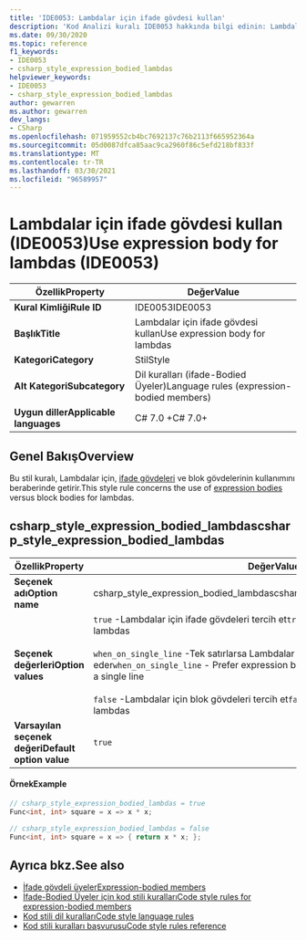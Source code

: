 ```yaml
---
title: 'IDE0053: Lambdalar için ifade gövdesi kullan'
description: 'Kod Analizi kuralı IDE0053 hakkında bilgi edinin: Lambdalar için ifade gövdesi kullan'
ms.date: 09/30/2020
ms.topic: reference
f1_keywords:
- IDE0053
- csharp_style_expression_bodied_lambdas
helpviewer_keywords:
- IDE0053
- csharp_style_expression_bodied_lambdas
author: gewarren
ms.author: gewarren
dev_langs:
- CSharp
ms.openlocfilehash: 071959552cb4bc7692137c76b2113f665952364a
ms.sourcegitcommit: 05d0087dfca85aac9ca2960f86c5efd218bf833f
ms.translationtype: MT
ms.contentlocale: tr-TR
ms.lasthandoff: 03/30/2021
ms.locfileid: "96589957"
---
```

# <a name="use-expression-body-for-lambdas-ide0053"></a><span data-ttu-id="10c14-103">Lambdalar için ifade gövdesi kullan (IDE0053)</span><span class="sxs-lookup"><span data-stu-id="10c14-103">Use expression body for lambdas (IDE0053)</span></span>

|<span data-ttu-id="10c14-104">Özellik</span><span class="sxs-lookup"><span data-stu-id="10c14-104">Property</span></span>|<span data-ttu-id="10c14-105">Değer</span><span class="sxs-lookup"><span data-stu-id="10c14-105">Value</span></span>|
|-|-|
| <span data-ttu-id="10c14-106">**Kural Kimliği**</span><span class="sxs-lookup"><span data-stu-id="10c14-106">**Rule ID**</span></span> | <span data-ttu-id="10c14-107">IDE0053</span><span class="sxs-lookup"><span data-stu-id="10c14-107">IDE0053</span></span> |
| <span data-ttu-id="10c14-108">**Başlık**</span><span class="sxs-lookup"><span data-stu-id="10c14-108">**Title**</span></span> | <span data-ttu-id="10c14-109">Lambdalar için ifade gövdesi kullan</span><span class="sxs-lookup"><span data-stu-id="10c14-109">Use expression body for lambdas</span></span> |
| <span data-ttu-id="10c14-110">**Kategori**</span><span class="sxs-lookup"><span data-stu-id="10c14-110">**Category**</span></span> | <span data-ttu-id="10c14-111">Stil</span><span class="sxs-lookup"><span data-stu-id="10c14-111">Style</span></span> |
| <span data-ttu-id="10c14-112">**Alt Kategori**</span><span class="sxs-lookup"><span data-stu-id="10c14-112">**Subcategory**</span></span> | <span data-ttu-id="10c14-113">Dil kuralları (ifade-Bodied Üyeler)</span><span class="sxs-lookup"><span data-stu-id="10c14-113">Language rules (expression-bodied members)</span></span> |
| <span data-ttu-id="10c14-114">**Uygun diller**</span><span class="sxs-lookup"><span data-stu-id="10c14-114">**Applicable languages**</span></span> | <span data-ttu-id="10c14-115">C# 7.0 +</span><span class="sxs-lookup"><span data-stu-id="10c14-115">C# 7.0+</span></span> |

## <a name="overview"></a><span data-ttu-id="10c14-116">Genel Bakış</span><span class="sxs-lookup"><span data-stu-id="10c14-116">Overview</span></span>

<span data-ttu-id="10c14-117">Bu stil kuralı, Lambdalar için, [ifade gövdeleri](../../../csharp/programming-guide/statements-expressions-operators/expression-bodied-members.md) ve blok gövdelerinin kullanımını beraberinde getirir.</span><span class="sxs-lookup"><span data-stu-id="10c14-117">This style rule concerns the use of [expression bodies](../../../csharp/programming-guide/statements-expressions-operators/expression-bodied-members.md) versus block bodies for lambdas.</span></span>

## <a name="csharp_style_expression_bodied_lambdas"></a><span data-ttu-id="10c14-118">csharp_style_expression_bodied_lambdas</span><span class="sxs-lookup"><span data-stu-id="10c14-118">csharp_style_expression_bodied_lambdas</span></span>

|<span data-ttu-id="10c14-119">Özellik</span><span class="sxs-lookup"><span data-stu-id="10c14-119">Property</span></span>|<span data-ttu-id="10c14-120">Değer</span><span class="sxs-lookup"><span data-stu-id="10c14-120">Value</span></span>|
|-|-|
| <span data-ttu-id="10c14-121">**Seçenek adı**</span><span class="sxs-lookup"><span data-stu-id="10c14-121">**Option name**</span></span> | <span data-ttu-id="10c14-122">csharp_style_expression_bodied_lambdas</span><span class="sxs-lookup"><span data-stu-id="10c14-122">csharp_style_expression_bodied_lambdas</span></span>
| <span data-ttu-id="10c14-123">**Seçenek değerleri**</span><span class="sxs-lookup"><span data-stu-id="10c14-123">**Option values**</span></span> | <span data-ttu-id="10c14-124">`true` -Lambdalar için ifade gövdeleri tercih et</span><span class="sxs-lookup"><span data-stu-id="10c14-124">`true` - Prefer expression bodies for lambdas</span></span><br /><br /><span data-ttu-id="10c14-125">`when_on_single_line` -Tek satırlarsa Lambdalar için ifade gövdeleri tercih eder</span><span class="sxs-lookup"><span data-stu-id="10c14-125">`when_on_single_line` - Prefer expression bodies for lambdas when they will be a single line</span></span><br /><br /><span data-ttu-id="10c14-126">`false` -Lambdalar için blok gövdeleri tercih et</span><span class="sxs-lookup"><span data-stu-id="10c14-126">`false` - Prefer block bodies for lambdas</span></span> |
| <span data-ttu-id="10c14-127">**Varsayılan seçenek değeri**</span><span class="sxs-lookup"><span data-stu-id="10c14-127">**Default option value**</span></span> | `true` |

#### <a name="example"></a><span data-ttu-id="10c14-128">Örnek</span><span class="sxs-lookup"><span data-stu-id="10c14-128">Example</span></span>

```csharp
// csharp_style_expression_bodied_lambdas = true
Func<int, int> square = x => x * x;

// csharp_style_expression_bodied_lambdas = false
Func<int, int> square = x => { return x * x; };
```

## <a name="see-also"></a><span data-ttu-id="10c14-129">Ayrıca bkz.</span><span class="sxs-lookup"><span data-stu-id="10c14-129">See also</span></span>

- [<span data-ttu-id="10c14-130">İfade gövdeli üyeler</span><span class="sxs-lookup"><span data-stu-id="10c14-130">Expression-bodied members</span></span>](../../../csharp/programming-guide/statements-expressions-operators/expression-bodied-members.md)
- [<span data-ttu-id="10c14-131">İfade-Bodied Üyeler için kod stili kuralları</span><span class="sxs-lookup"><span data-stu-id="10c14-131">Code style rules for expression-bodied members</span></span>](expression-bodied-members.md)
- [<span data-ttu-id="10c14-132">Kod stili dil kuralları</span><span class="sxs-lookup"><span data-stu-id="10c14-132">Code style language rules</span></span>](language-rules.md)
- [<span data-ttu-id="10c14-133">Kod stili kuralları başvurusu</span><span class="sxs-lookup"><span data-stu-id="10c14-133">Code style rules reference</span></span>](index.md)

